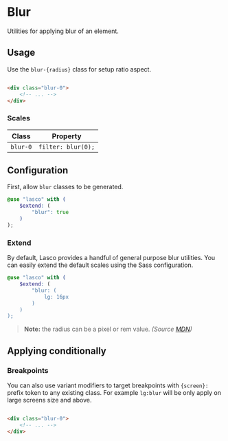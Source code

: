 # Blur

Utilities for applying blur of an element.

## Usage

Use the `blur-{radius}` class for setup ratio aspect.

```html

<div class="blur-0">
    <!-- ... -->
</div>
```

### Scales

| Class    | Property           |
|----------|--------------------|
| `blur-0` | `filter: blur(0);` |

## Configuration

First, allow `blur` classes to be generated.

```scss
@use "lasco" with (
    $extend: (
        "blur": true
    )
);
```

### Extend

By default, Lasco provides a handful of general purpose blur utilities. You can easily extend the default scales using
the Sass configuration.

```scss
@use "lasco" with (
    $extend: (
        "blur: (
            lg: 16px
        )
    )
);
```

> **Note:** the radius can be a pixel or rem value. _(Source [MDN](https://developer.mozilla.org/en-US/docs/Web/CSS/filter-function/blur()#examples))_

## Applying conditionally

### Breakpoints

You can also use variant modifiers to target breakpoints with `{screen}:` prefix token to any existing class. For
example `lg:blur` will be only apply on large screens size and above.

```html

<div class="blur-0">
    <!-- ... -->
</div>
```
